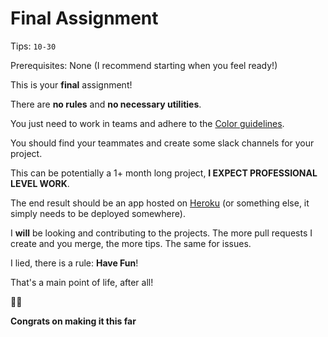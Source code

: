 # Final Assignment

Tips: `10-30`

Prerequisites: None (I recommend starting when you feel ready!)

This is your **final** assignment!

There are **no rules** and **no necessary utilities**.

You just need to work in teams and adhere to the [Color guidelines](https://aeioio.github.io/).

You should find your teammates and create some slack channels for your project.

This can be potentially a 1+ month long project, **I EXPECT PROFESSIONAL LEVEL WORK**.

The end result should be an app hosted on [Heroku](https://www.heroku.com/) (or something else, it simply needs to be deployed somewhere).

I **will** be looking and contributing to the projects. The more pull requests I create and you merge, the more tips. The same for issues.

I lied, there is a rule: **Have Fun**!

That's a main point of life, after all!

🎉🎉

**Congrats on making it this far**

